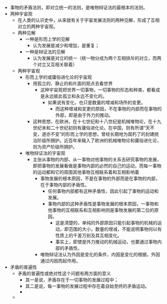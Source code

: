 - 事物的矛盾法则，即对立统一的法则，是唯物辩证法的最根本的法则。
- 两种宇宙观
	- 在人类的认识史中，从来就有关于宇宙发展法则的两种见解，形成了互相对立的两种宇宙观。
	- 两种见解
		- 一种是形而上学的见解
			- 认为发展是减少和增加，是重复；
		- 一种是辩证法的见解
			- 认为发展是对立的统一（统一物分成为两个互相排斥的对立，而两个对立又互相关联着）
	- 两种宇宙观
		- 形而上学的或庸俗进化论的宇宙观
			- 用孤立的、静止的和片面的观点去看世界
				- 这种宇宙观把世界一切事物，一切事物的形态和种类，都看成是永远彼此孤立和永远不变化的。
					- 如果说有变化，也只是数量的增减和场所的变更。
						- 而这种增减和变更的原因，不在事物的内部而在事物的外部，即是由于外力的推动。
			- 这种思想，在欧洲，在十七世纪和十八世纪是机械唯物论，在十九世纪末和二十世纪初则有庸俗进化论。在中国，则有所谓“天不变，道亦不变”的形而上学的思想，曾经长期地为腐朽了的封建统治阶级所拥护。近百年来输入了欧洲的机械唯物论和庸俗进化论，则为资产阶级所拥护。
		- 唯物辩证法的宇宙观
			- 主张从事物的内部、从一事物对他事物的关系去研究事物的发展，即把事物的发展看做是事物内部的必然的自己的运动，而每一事物的运动都和它的周围其他事物互相联系着和互相影响着
				- 事物发展的根本原因，不是在事物的外部而是在事物的内部，在于事物内部的矛盾性。
					- 任何事物内部都有这种矛盾性，因此引起了事物的运动和发展。
					- 事物内部的这种矛盾性是事物发展的根本原因，一事物和他事物的互相联系和互相影响则是事物发展的第二位的原因。
						- 这是清楚的，单纯的外部原因只能引起事物的机械的运动，即范围的大小，数量的增减，不能说明事物何以有性质上的千差万别及其互相变化。
						- 事实上，即使是外力推动的机械运动，也要通过事物内部的矛盾性。
				- 唯物辩证法认为外因是变化的条件，内因是变化的根据，外因通过内因而起作用。
- 矛盾的普遍性
	- 矛盾的普遍性或绝对性这个问题有两方面的意义
		- 其一是说，矛盾存在于一切事物的发展过程中；
		- 其二是说，每一事物的发展过程中存在着自始至终的矛盾运动。
		-
	-